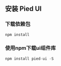 ## 安装 Pied UI

### 下载依赖包

``` js
npm install
```

### 使用npm下载ui组件库

``` js
npm install pied-ui -S
```
